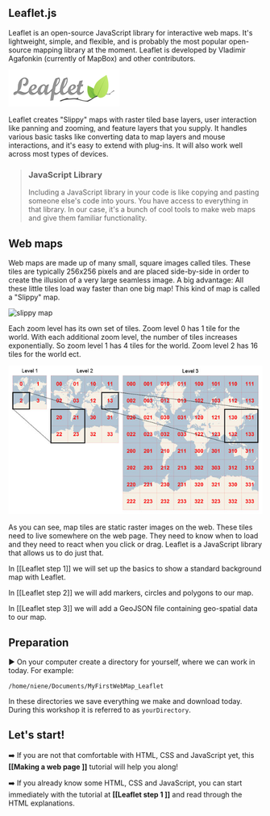## Leaflet.js

Leaflet is an open-source JavaScript library for interactive web maps. It's lightweight, simple, and flexible, and is probably the most popular open-source mapping library at the moment. Leaflet is developed by Vladimir Agafonkin (currently of MapBox) and other contributors. 

![Leaflet-logo](img/leaflet-logo.png)

Leaflet creates "Slippy" maps with raster tiled base layers, user interaction like panning and zooming, and feature layers that you supply. It handles various basic tasks like converting data to map layers and mouse interactions, and it's easy to extend with plug-ins. It will also work well across most types of devices. 

> ### JavaScript Library 
> Including a JavaScript library in your code is like copying and pasting someone else's code into yours. You have access to everything in that library. In our case, it's a bunch of cool tools to make web maps and give them familiar functionality.

## Web maps

Web maps are made up of many small, square images called tiles. These tiles are typically 256x256 pixels and are placed side-by-side in order to create the illusion of a very large seamless image. A big advantage: All these little tiles load way faster than one big map! 
This kind of map is  called a "Slippy" map. 

![slippy map](http://maptime.io/anatomy-of-a-web-map/images/tiles-loading.gif)

Each zoom level has its own set of tiles. Zoom level 0 has 1 tile for the world. With each additional zoom level, the number of tiles increases exponentially. So zoom level 1 has 4 tiles for the world. Zoom level 2 has 16 tiles for the world ect. 

![Zoom levels](img/slippy_maps.jpeg)

As you can see, map tiles are static raster images on the web. These tiles need to live somewhere on the web page. They need to know when to load and they need to react when you click or drag. Leaflet is a JavaScript library that allows us to do just that.

In [[Leaflet step 1]] we will set up the basics to show a standard background map with Leaflet.

In [[Leaflet step 2]] we will add markers, circles and polygons to our map.

In [[Leaflet step 3]] we will add a GeoJSON file containing geo-spatial data to our map.


## Preparation

:arrow_forward: On your computer create a directory for yourself, where we can work in today. For example:

	/home/niene/Documents/MyFirstWebMap_Leaflet

In these directories we save everything we make and download today. During this workshop it is referred to as `yourDirectory`.

## Let's start!
:arrow_right: If you are not that comfortable with HTML, CSS and JavaScript yet, this **[[Making a web page ]]** tutorial will help you along!

:arrow_right: If you already know some HTML, CSS and JavaScript, you can start immediately with the tutorial at **[[Leaflet step 1 ]]** and read through the HTML explanations. 




